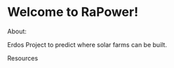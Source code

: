 # Welcome to RaPower!



About:

Erdos Project to predict where solar farms can be built.

Resources
